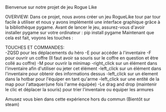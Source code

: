 Bienvenue sur notre projet de jeu Rogue Like


OVERVIEW:
Dans ce projet, nous avons créer un jeu RogueLike tour par tour facile à utiliser et nous y avons implémenté une interface graphique grâce à la bibliothèque pygame.
Avant de lancer le jeu, assurez-vous d'avoir installer pygame sur votre ordinateur : pip install pygame
Maintenant que cela est fait, voyons les touches :


TOUCHES ET COMMANDES:   
-ZQSD pour les déplacements du héro
-E pour accéder à l'inventaire
-F pour ouvrir un coffre (Il faut avoir sa souris sur le coffre en question et être collé au coffre)
-M pour ouvrir la minimap
-right_click sur un élément dans l'inventaire afin d'utiliser ou jeter cet élément
-left_click sur un élément dans l'inventaire pour obtenir des informations dessus
-left_click sur un élement dans la hotbar pour l'équiper en tant qu'arme
-left_click sur une entité de la map pour l'attaquer(une fois l'arme équipée)
-Le drag and drop (maintenir le clic et déplacer la souris) pour trier l'inventaire ou équiper les armures



Amusez vous bien dans cette expérience hors du commun (Bientôt sur steam)